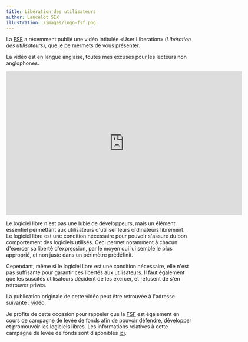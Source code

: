 ```yaml
---
title: Libération des utilisateurs
author: Lancelot SIX
illustration: /images/logo-fsf.png
---
```

La [FSF][FSF] a récemment publié une vidéo intitulée «User Liberation» (<i>Libération des utilisateurs</i>), que je pe mermets de vous présenter.
<!--more-->

La vidéo est en langue anglaise, toutes mes excuses pour les lecteurs non anglophones.

<center><iframe width="640" height="390" src="http://static.fsf.org/nosvn/FSF30-video/FSF_30_720p.webm" frameborder="0" allowfullscreen></iframe></center>

Le logiciel libre n'est pas une lubie de développeurs, mais un élément essentiel permettant aux utilisateurs d'utiliser leurs ordinateurs librement. Le logiciel libre est une condition nécessaire pour pouvoir s'assure du bon comportement des logiciels utilisés. Ceci permet notamment à chacun d'exercer sa liberté d'expression, par le moyen qui lui semble le plus approprié, et non juste dans un périmètre prédéfinit.

Cependant, même si le logiciel libre est une condition nécessaire, elle n'est pas suffisante pour garantir ces libertés aux utilisateurs. Il faut également que les suscités utilisateurs décident de les exercer, et refusent de s'en retrouver privés.

La publication originale de cette vidéo peut être retrouvée à l'adresse suivante : [vidéo][UserLib].

Je profite de cette occasion pour rappeler que la [FSF][FSF] est également en cours de campagne de levée de fonds afin de pouvoir défendre, développer et promouvoir les logiciels libres. Les informations relatives à cette campagne de levée de fonds sont disponibles [ici][FSFDonation].

[FSF]: http://fsf.org
[UserLib]: https://www.fsf.org/blogs/community/user-liberation-watch-and-share-our-new-video
[FSFDonation]: https://my.fsf.org/donate/

